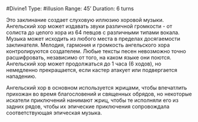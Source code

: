 #Divine1
Type: #illusion
Range: 45’
Duration: 6 turns

Это заклинание создает слуховую иллюзию хоровой музыки. Ангельский хор может издавать звуки различной громкости - от солиста до целого хора из 64 певцов с различными типами вокала. Музыка может исходить из любого места в пределах досягаемости заклинателя. Мелодия, гармония и громкость ангельского хора контролируются создателем. Любые тексты песен невозможно точно расшифровать, независимо от того, на каком языке они поются. Ангельский хор может продолжаться до 1 часа (6 ходов), но немедленно прекращается, если кастер атакует или подвергается нападению.

Ангельский хор в основном используется жрицами, чтобы впечатлить прихожан во время благословений и священных обрядов, но некоторые искатели приключений нанимают жриц, чтобы те исполняли его из задних рядов, чтобы их эпические приключения сопровождала соответствующая эпическая музыка.